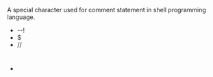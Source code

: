 A special character used for comment statement in shell programming language.

   *  --!
   *  $
   *  //
   +  #
